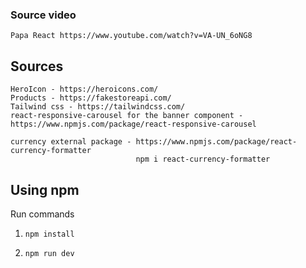 ### Source video
    Papa React https://www.youtube.com/watch?v=VA-UN_6oNG8

## Sources
    HeroIcon - https://heroicons.com/
    Products - https://fakestoreapi.com/
    Tailwind css - https://tailwindcss.com/
    react-responsive-carousel for the banner component - https://www.npmjs.com/package/react-responsive-carousel

    currency external package - https://www.npmjs.com/package/react-currency-formatter
                                npm i react-currency-formatter

## Using npm

Run commands

1) ```npm install```


2) ```npm run dev```


